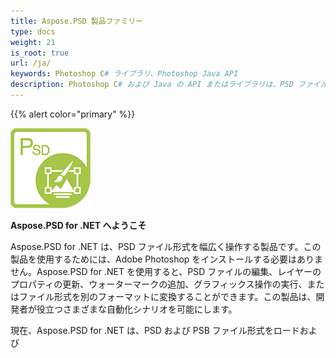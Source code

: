 ```yaml
---
title: Aspose.PSD 製品ファミリー
type: docs
weight: 21
is_root: true
url: /ja/
keywords: Photoshop C# ライブラリ、Photoshop Java API
description: Photoshop C# および Java の API またはライブラリは、PSD ファイル形式を幅広く操作することができます。これらの製品は、Adobe Photoshop をインストールする必要はなく、PSD および PSB ファイル形式をロード、操作、変換して、TIFF、JPEG、JPEG2000、PNG、GIF、BMP などのさまざまなラスターファイル形式に変換することができます。
---
```


{{% alert color="primary" %}} 

**![Aspose.PSD for .NET 製品ロゴ](home_1.png)**

**Aspose.PSD for .NET へようこそ**

Aspose.PSD for .NET は、PSD ファイル形式を幅広く操作する製品です。この製品を使用するためには、Adobe Photoshop をインストールする必要はありません。Aspose.PSD for .NET を使用すると、PSD ファイルの編集、レイヤーのプロパティの更新、ウォーターマークの追加、グラフィックス操作の実行、またはファイル形式を別のフォーマットに変換することができます。この製品は、開発者が役立つさまざまな自動化シナリオを可能にします。

現在、Aspose.PSD for .NET は、PSD および PSB ファイル形式をロードおよび
